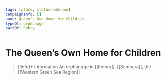 ```yaml
---
tags: [place, status/unknown]
campaignInfo: []
name: Queen’s Own Home for Children
typeOf: orphanage
partOf: Embry
---
```

# The Queen’s Own Home for Children
>[!info]+ Information
> An  orphanage in [[Embry]], [[Sembara]], the [[Western Green Sea Region]]




